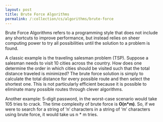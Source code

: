 ```yaml
---
layout: post
title: Brute Force Algorithms
permalink: /:collection/cs/algorithms/brute-force
---
```


Brute Force Algorithms refers to a programming style that does not include any shortcuts to improve performance, but instead relies on sheer computing power to try all possibilities until the solution to a problem is found.

A classic example is the traveling salesman problem (TSP). Suppose a salesman needs to visit 10 cities across the country. How does one determine the order in which cities should be visited such that the total distance traveled is minimized? The brute force solution is simply to calculate the total distance for every possible route and then select the shortest one. This is not particularly efficient because it is possible to eliminate many possible routes through clever algorithms.

Another example: 5-digit password, in the worst-case scenario would take 105 tries to crack.
The time complexity of brute force is **O(n*m)**. So, if we were to search for a string of ‘n’ characters in a string of ‘m’ characters using brute force, it would take us n * m tries.